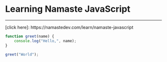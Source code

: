 # Learning Namaste JavaScript
<hr>
[click here]: https://namastedev.com/learn/namaste-javascript

```javascript
function greet(name) {
    console.log("Hello,", name);
}

greet("World");

```